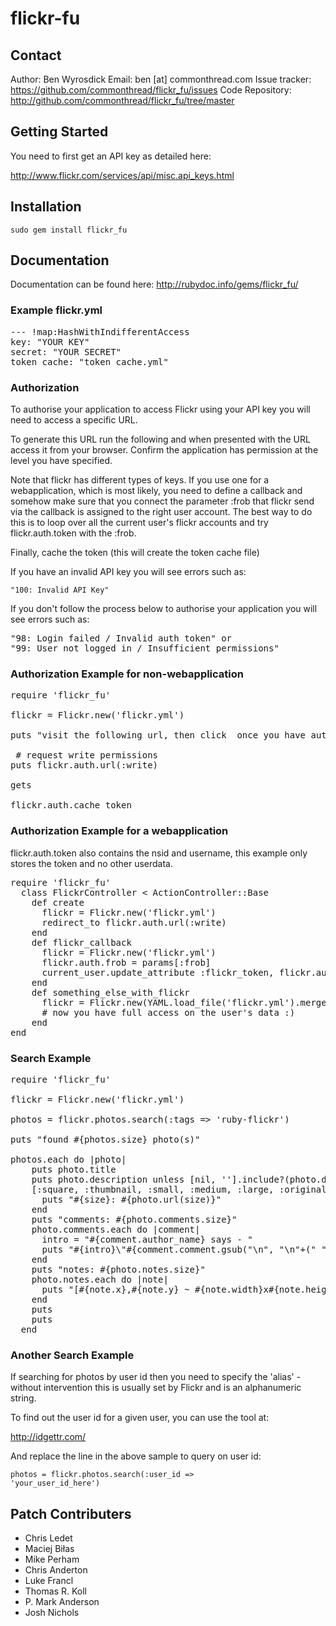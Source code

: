 # flickr-fu

## Contact

  Author: Ben Wyrosdick
  Email: ben [at] commonthread.com
  Issue tracker: https://github.com/commonthread/flickr_fu/issues
  Code Repository: http://github.com/commonthread/flickr_fu/tree/master

## Getting Started

  You need to first get an API key as detailed here:

  http://www.flickr.com/services/api/misc.api_keys.html
  
## Installation

  <code>sudo gem install flickr_fu</code>

## Documentation

  Documentation can be found here:
  http://rubydoc.info/gems/flickr_fu/

### Example flickr.yml
<pre>
--- !map:HashWithIndifferentAccess
key: "YOUR KEY"
secret: "YOUR SECRET"
token_cache: "token_cache.yml"
</pre>

### Authorization

To authorise your application to access Flickr using your API key you will need to access a specific URL.
  
To generate this URL run the following and when presented with the URL access it from your browser. Confirm the application has permission at the level you have specified.
  
Note that flickr has different types of keys. If you use one for a webapplication, which is most likely, you need to define a callback and somehow make sure that you connect the parameter :frob that flickr send via the callback is assigned  to the right user account. The best way to do this is to loop over all the current user's flickr accounts and try flickr.auth.token with the :frob.
  
Finally, cache the token (this will create the token cache file)
  
If you have an invalid API key you will see errors such as:
  
<code>"100: Invalid API Key"</code>
  
If you don't follow the process below to authorise your application you will see errors such as:
  
<pre>
"98: Login failed / Invalid auth token" or 
"99: User not logged in / Insufficient permissions"
</pre>
  
### Authorization Example for non-webapplication

<pre>
require 'flickr_fu'
 
flickr = Flickr.new('flickr.yml')
  
puts "visit the following url, then click <enter> once you have authorized:"

 # request write permissions
puts flickr.auth.url(:write)
  
gets
  
flickr.auth.cache_token
</pre>

### Authorization Example for a webapplication

flickr.auth.token also contains the nsid and username, this example only stores the token and no other userdata.

<pre>
require 'flickr_fu'
  class FlickrController < ActionController::Base
    def create
      flickr = Flickr.new('flickr.yml')
      redirect_to flickr.auth.url(:write)
    end
    def flickr_callback
      flickr = Flickr.new('flickr.yml')
      flickr.auth.frob = params[:frob]
      current_user.update_attribute :flickr_token, flickr.auth.token.token
    end
    def something_else_with_flickr
      flickr = Flickr.new(YAML.load_file('flickr.yml').merge(:token => current_user.flickr_token))
      # now you have full access on the user's data :)
    end
end
</pre>

### Search Example

<pre>
require 'flickr_fu'

flickr = Flickr.new('flickr.yml')

photos = flickr.photos.search(:tags => 'ruby-flickr')

puts "found #{photos.size} photo(s)"

photos.each do |photo|
    puts photo.title
    puts photo.description unless [nil, ''].include?(photo.description)
    [:square, :thumbnail, :small, :medium, :large, :original].each do |size|
      puts "#{size}: #{photo.url(size)}"
    end
    puts "comments: #{photo.comments.size}"
    photo.comments.each do |comment|
      intro = "#{comment.author_name} says - "
      puts "#{intro}\"#{comment.comment.gsub("\n", "\n"+(" "*intro.length))}\""
    end
    puts "notes: #{photo.notes.size}"
    photo.notes.each do |note|
      puts "[#{note.x},#{note.y} ~ #{note.width}x#{note.height}] - \"#{note.note}\""
    end
    puts
    puts
  end
</pre>
  
### Another Search Example

If searching for photos by user id then you need to specify the 'alias' - without intervention this is usually set by Flickr and is an alphanumeric string. 
  
To find out the user id for a given user, you can use the tool at:

http://idgettr.com/

And replace the line in the above sample to query on user id:
  
<code>photos = flickr.photos.search(:user_id => 'your_user_id_here')</code>

## Patch Contributers

- Chris Ledet
- Maciej Biłas
- Mike Perham
- Chris Anderton
- Luke Francl
- Thomas R. Koll
- P. Mark Anderson
- Josh Nichols
